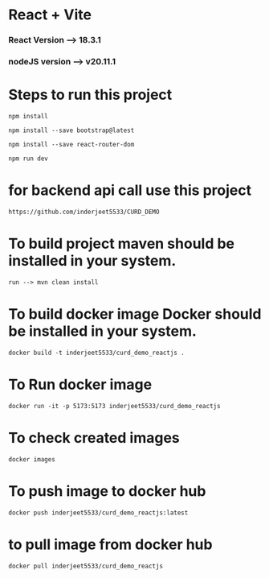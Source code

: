 # React + Vite

### React Version --> 18.3.1

### nodeJS version --> v20.11.1

# Steps to run this project

    npm install

    npm install --save bootstrap@latest

    npm install --save react-router-dom

    npm run dev

# for backend api call use this project

    https://github.com/inderjeet5533/CURD_DEMO

# To build project maven should be installed in your system.

    run --> mvn clean install

# To build docker image Docker should be installed in your system.

    docker build -t inderjeet5533/curd_demo_reactjs .

# To Run docker image

    docker run -it -p 5173:5173 inderjeet5533/curd_demo_reactjs

# To check created images

    docker images

# To push image to docker hub

    docker push inderjeet5533/curd_demo_reactjs:latest

# to pull image from docker hub

    docker pull inderjeet5533/curd_demo_reactjs
